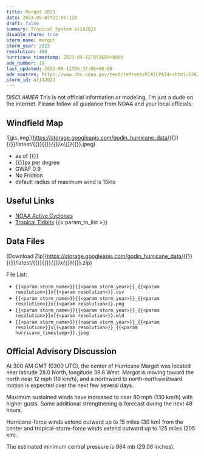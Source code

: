 ```yaml
---
title: Margot 2023
date: 2023-09-07T22:05:12Z
draft: false
summary: Tropical System al142023
disable_share: true
storm_name: margot
storm_year: 2023
resolution: 100
hurricane_timestamp: 2023-09-12T053600+0000
adv_number: 19
last_updated: 2023-09-12T05:37:05+00:00
adv_sources: https://www.nhc.noaa.gov/text/refresh/MIATCPAT4+shtml/120234.shtml;https://www.nhc.noaa.gov/refresh/graphics_at4+shtml/023725.shtml?cone
storm_id: al142023
---
```

*DISCLAIMER* This is not official information or modeling, I'm just a dude on the internet.  Please follow all guidance from NOAA and your local officials.

## Windfield Map
![gis_img](https://storage.googleapis.com/godin_hurricane_data/{{<param storm_name>}}{{<param storm_year>}}/latest/{{<param storm_name>}}{{<param storm_year>}}_{{<param resolution>}}x{{<param resolution>}}_{{<param hurricane_timestamp>}}.jpeg)

- as of {{<param last_updated>}}
- {{<param resolution>}}px per degree
- GWAF 0.9
- No Friction
- default radius of maximum wind is 15kts

## Useful Links
- [NOAA Active Cyclones](https://www.nhc.noaa.gov/)
- [Tropical Tidbits](https://www.tropicaltidbits.com/storminfo/)
{{< param_to_list >}}

## Data Files
[Download Zip](https://storage.googleapis.com/godin_hurricane_data/{{<param storm_name>}}{{<param storm_year>}}/latest/{{<param storm_name>}}{{<param storm_year>}}_{{<param resolution>}}x{{<param resolution>}}_{{<param hurricane_timestamp>}}.zip)

File List:
- `{{<param storm_name>}}{{<param storm_year>}}_{{<param resolution>}}x{{<param resolution>}}.csv`
- `{{<param storm_name>}}{{<param storm_year>}}_{{<param resolution>}}x{{<param resolution>}}.png`
- `{{<param storm_name>}}{{<param storm_year>}}_{{<param resolution>}}x{{<param resolution>}}.wld`
- `{{<param storm_name>}}{{<param storm_year>}}_{{<param resolution>}}x{{<param resolution>}}_{{<param hurricane_timestamp>}}.jpeg`


## Official Advisory Discussion
At 300 AM GMT (0300 UTC), the center of Hurricane Margot was located
near latitude 28.0 North, longitude 39.6 West. Margot is moving
toward the north near 12 mph (19 km/h), and a northward to 
north-northwestward motion is expected over the next few several 
days.
 
Maximum sustained winds have increased to near 80 mph (130 km/h)
with higher gusts.  Some additional strengthening is forecast
during the next 48 hours.
 
Hurricane-force winds extend outward up to 15 miles (30 km) from the
center and tropical-storm-force winds extend outward up to 125 miles
(205 km).

The estimated minimum central pressure is 984 mb (29.06 inches).